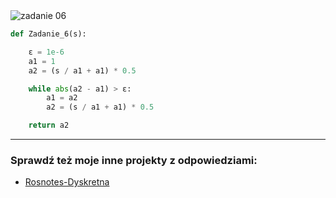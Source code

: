 <picture>
  <source srcset="../../srt/zbior_zadan/06.png" media="(prefers-color-scheme: light)">
  <source srcset="../../srt/zbior_zadan/black_06.png" media="(prefers-color-scheme: dark)">
  <img src="../../srt/zbior_zadan/black_06.png" alt="zadanie 06">
</picture>


```python
def Zadanie_6(s):

    ε = 1e-6
    a1 = 1
    a2 = (s / a1 + a1) * 0.5

    while abs(a2 - a1) > ε:
        a1 = a2
        a2 = (s / a1 + a1) * 0.5

    return a2

```

---
### Sprawdź też moje inne projekty z odpowiedziami:
- [Rosnotes-Dyskretna](https://github.com/kamilGie/Rosnotes-Dyskretna)
